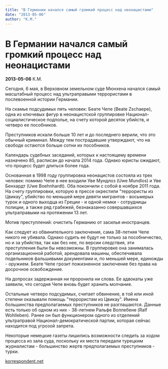 ```yaml
---
title: "В Германии начался самый громкий процесс над неонацистами"
date: "2013-05-06"
author: "К.М."
---
```


# В Германии начался самый громкий процесс над неонацистами

**2013-05-06** К.М.

Сегодня, 6 мая, в Верховном земельном суде Мюнхена начался самый масштабный процесс над ультраправыми террористами в послевоенной истории Германии.

На скамье подсудимых пять человек: Беате Чепе (Beate Zschaepe), одна из ключевых фигур в неонацистской группировке Национал-социалистическое подполье, на счету которой десяток убийств, и четверо ее пособников.

Преступников искали больше 10 лет и до последнего верили, что это обычный криминал. Между тем пострадавшие утверждают, что на свободе остаются больше сотни их пособников.

Календарь судебных заседаний, которых к настоящему времени назначено 85, расписан до начала 2014 года. Однако юристы ожидают, что процесс будет длиться более года.

Основанная в 1998 году группировка неонацистов состояла из трех человек: помимо Чепе в нее входили Уве Мундлоз (Uwe Mundlos) и Уве Бенхардт (Uwe Boehnhardt). Оба покончили с собой в ноябре 2011 года. На счету группировки, которую в прессе окрестили "террористы из Цвикау", убийство по меньшей мере девяти мигрантов - восьмерых турок и одного выходца из Греции - и одной немки - сотрудницы полиции, а также ряд грабежей, безнаказанно совершавшихся ультраправыми на протяжении 13 лет.

Мотив преступлений: очистить Германию от засилья иностранцев.

Как следует из обвинительного заключения, сама 38-летняя Чепе никого не убивала. Однако судить ее будут не только за пособничество, но и за убийства, так как без нее, по версии следствия, эти преступления были бы невозможны. В группировке она занималась организационной работой, арендовала машины, обеспечивала подельников фальшивыми документами и, по меньшей мере, единожды - оружием. Беате Чепе грозит пожизненное заключение без права на досрочное освобождение.

На допросах задержанная ни проронила ни слова. Ее адвокаты уже заявили, что сегодня Чепе вновь будет хранить молчание.

Остальные четверо подсудимых, считает обвинение, в той или иной степени оказывали помощь "террористам из Цвикау". Имена большинства предполагаемых преступников не разглашаются. Данные есть только об одном из них - 38-летнем Ральфе Воллебене (Ralf Wohlleben). Ранее он был функционером одного из отделений ультраправой Национал-демократической партии, которая сейчас находится под угрозой запрета.

Некоторые немецкие газеты лишились возможности следить за ходом процесса из зала суда, поскольку их места передали турецким журналистам - большинство жертв предполагаемых преступников - турки.

[korrespondent.net](http://korrespondent.net/world/1556039-v-germanii-nachalsya-samyj-gromkij-process-nad-neonacistami)